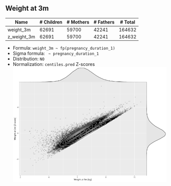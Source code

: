 ## Weight at 3m

| Name | # Children | # Mothers | # Fathers | # Total |
| ---- | ---------- | --------- | --------- | ------- |
| weight_3m | 62691 | 59700 | 42241 | 164632 |
| z_weight_3m | 62691 | 59700 | 42241 | 164632 |

- Formula: `weight_3m ~ fp(pregnancy_duration_1)`
- Sigma formula: ` ~ pregnancy_duration_1`
- Distribution: `NO`
- Normalization: `centiles.pred` Z-scores
![](plots/z_weight_3m_vs_weight_3m_child.png)



